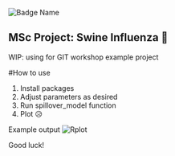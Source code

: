 <!-- badges: start -->
![Badge Name](https://img.shields.io/badge/R-276DC3?style=for-the-badge&logo=r&logoColor=white)
<!-- badges: end -->

## MSc Project: Swine Influenza :pig:
WIP: using for GIT workshop example project


#How to use
1. Install packages
2. Adjust parameters as desired
3. Run spillover_model function
4. Plot :disappointed_relieved:

Example output
![Rplot](https://github.com/user-attachments/assets/857be183-2f56-4ac3-a6ff-618a62c4ff0b)

Good luck!

